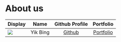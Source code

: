 # About us

Display |   Name   |        Github Profile         | Portfolio 
--------|:--------:|:-----------------------------:|:---------:
![](https://via.placeholder.com/100.png?text=Photo) | Yik Bing |       [Github](Yikbing)       | [Portfolio](docs/team/johndoe.md)
